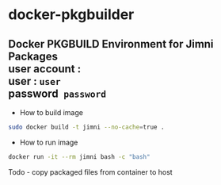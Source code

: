 # docker-pkgbuilder
Docker PKGBUILD Environment for Jimni Packages<br>
user account :<br>
user : `user `<br>password` password`
---
- How to build image
```bash
sudo docker build -t jimni --no-cache=true .
```

- How to run image
```bash
docker run -it --rm jimni bash -c "bash"
```
Todo - copy packaged files from container to host